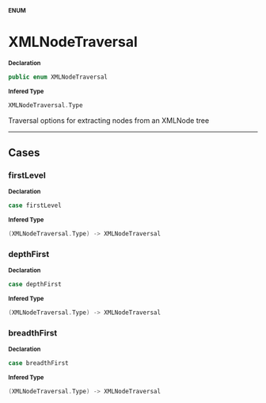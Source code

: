 <sub>**ENUM**</sub>
# XMLNodeTraversal

<sub>**Declaration**</sub>
```swift
public enum XMLNodeTraversal
```

<sub>**Infered Type**</sub>
```swift
XMLNodeTraversal.Type
```

Traversal options for extracting nodes from an XMLNode tree

--------------------

## Cases
### firstLevel

<sub>**Declaration**</sub>
```swift
case firstLevel
```

<sub>**Infered Type**</sub>
```swift
(XMLNodeTraversal.Type) -> XMLNodeTraversal
```



### depthFirst

<sub>**Declaration**</sub>
```swift
case depthFirst
```

<sub>**Infered Type**</sub>
```swift
(XMLNodeTraversal.Type) -> XMLNodeTraversal
```



### breadthFirst

<sub>**Declaration**</sub>
```swift
case breadthFirst
```

<sub>**Infered Type**</sub>
```swift
(XMLNodeTraversal.Type) -> XMLNodeTraversal
```





